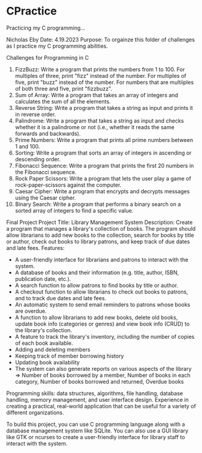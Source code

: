 # CPractice
 Practicing my C programming...


Nicholas Eby
Date: 4.19.2023
Purpose: To orgainze this folder of challenges as I practice my C programming abilities.

Challenges for Programming in C
1. FizzBuzz: Write a program that prints the numbers from 1 to 100. For multiples of three, print "fizz" instead of the number. 
For multiples of five, print "buzz" instead of the number. For numbers that are multiiples of both three and five, print "fizzbuzz".
2. Sum of Array: Write a program that takes an array of integers and calculates the sum of all the elements.
3. Reverse String: Write a program that takes a string as input and prints it in reverse order.
4. Palindrome: Write a program that takes a string as input and checks whether it is a palindrome or not (i.e., whether it reads the same forwards and backwards).
5. Prime Numbers: Write a program that prints all prime numbers between 1 and 100.
6. Sorting: Write a program that sorts an array of integers in ascending or descending order.
7. Fibonacci Sequence: Write a program that prints the first 20 numbers in the Fibonacci sequence.
8. Rock Paper Scissors: Write a program that lets the user play a game of rock-paper-scissors against the computer.
9. Caesar Cipher: Write a program that encrypts and decrypts messages using the Caesar cipher.
10. Binary Search: Write a program that performs a binary search on a sorted array of integers to find a specific value.


Final Project
Project Title: Library Management System
Description: Create a program that manages a library's collection of books. The program should allow librarians to add new books to the collection, 
search for books by title or author, check out books to library patrons, and keep track of due dates and late fees.
Features:
* A user-friendly interface for librarians and patrons to interact with the system.
* A database of books and their information (e.g. title, author, ISBN, publication date, etc.).
* A search function to allow patrons to find books by title or author.
* A checkout function to allow librarians to check out books to patrons, and to track due dates and late fees.
* An automatic system to send email reminders to patrons whose books are overdue.
* A function to allow librarians to add new books, delete old books, update book info (categories or genres) and view book info (CRUD) to the library's collection.
* A feature to track the library's inventory, including the number of copies of each book available.
* Adding and deleting members
* Keeping track of member borrowing history
* Updating book availability
* The system can also generate reports on various aspects of the library => Number of books borrowed by a member, Number of books in each category, Number of books borrowed and returned, Overdue books

Programming skills: data structures, algorithms, file handling, database handling, memory management, and user interface design. 
Experience in creating a practical, real-world application that can be useful for a variety of different organizations.

To build this project, you can use C programming language along with a database management system like SQLite. 
You can also use a GUI library like GTK or ncurses to create a user-friendly interface for library staff to interact with the system.
